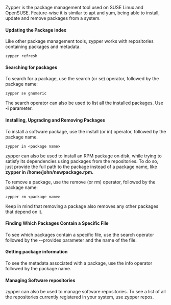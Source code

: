 Zypper is the package management tool used on SUSE Linux and OpenSUSE. Feature-wise it is similar to apt and yum, being able to install, update and remove packages from a system. 

#### Updating the Package index

Like other package management tools, zypper works with repositories containing packages and metadata.

```
zypper refresh
```

#### Searching for packages

To search for a package, use the search (or se) operator, followed by the package name:

```
zypper se gnumeric
```

The search operator can also be used to list all the installed packages. Use **-i** parameter. 

#### Installing, Upgrading and Removing Packages


To install a software package, use the install (or in) operator, followed by the package name.

```
zypper in <package name>
```

zypper can also be used to install an RPM package on disk, while trying to satisfy its dependencies using packages from the repositories. To do so, just provide the full path to the package instead of a package name, like **zypper in /home/john/newpackage.rpm.**

To remove a package, use the remove (or rm) operator, followed by the package name:

```
zypper rm <package name>
```

Keep in mind that removing a package also removes any other packages that depend on it.

#### Finding Which Packages Contain a Specific File

To see which packages contain a specific file, use the search operator followed by the --provides
parameter and the name of the file. 

#### Getting package information

To see the metadata associated with a package, use the info operator followed by the package name.

#### Managing Software repositories

zypper can also be used to manage software repositories. To see a list of all the repositories
currently registered in your system, use zypper repos.

